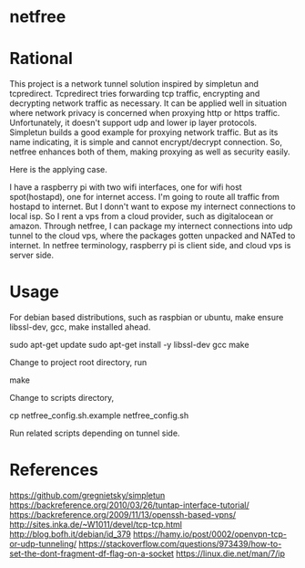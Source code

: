 netfree
============================================================

# Rational

This project is a network tunnel solution inspired by simpletun and tcpredirect. Tcpredirect tries forwarding tcp traffic, encrypting and decrypting network traffic as necessary. It can be applied well in situation where network privacy is concerned when proxying http or https traffic. Unfortunately, it doesn't support udp and lower ip layer protocols. Simpletun builds a good example for proxying network traffic. But as its name indicating, it is simple and cannot encrypt/decrypt connection. So, netfree enhances both of them, making proxying as well as security easily.

Here is the applying case.

I have a raspberry pi with two wifi interfaces, one for wifi host spot(hostapd), one for internet access. I'm going to route all traffic from hostapd to internet. But I donn't want to expose my internect connections to local isp. So I rent a vps from a cloud provider, such as digitalocean or amazon. Through netfree, I can package my internect connections into udp tunnel to the cloud vps, where the packages gotten unpacked and NATed to internet. In netfree terminology, raspberry pi is client side, and cloud vps is server side.

# Usage

For debian based distributions, such as raspbian or ubuntu, make ensure libssl-dev, gcc, make installed ahead.

sudo apt-get update
sudo apt-get install -y libssl-dev gcc make

Change to project root directory, run

make

Change to scripts directory, 

cp netfree_config.sh.example netfree_config.sh

Run related scripts depending on tunnel side.


# References

https://github.com/gregnietsky/simpletun
https://backreference.org/2010/03/26/tuntap-interface-tutorial/
https://backreference.org/2009/11/13/openssh-based-vpns/
http://sites.inka.de/~W1011/devel/tcp-tcp.html
http://blog.bofh.it/debian/id_379
https://hamy.io/post/0002/openvpn-tcp-or-udp-tunneling/
https://stackoverflow.com/questions/973439/how-to-set-the-dont-fragment-df-flag-on-a-socket
https://linux.die.net/man/7/ip

